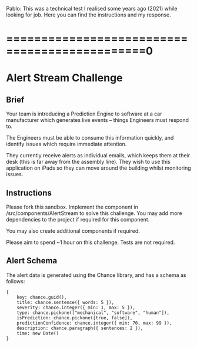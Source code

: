 Pablo: This was a technical test I realised some years ago (2021) while looking for job. Here you can find the instructions and my response.

# ==============================================0
# Alert Stream Challenge

## Brief

Your team is introducing a Prediction Engine to software at a car manufacturer which generates live events – things Engineers must respond to.

The Engineers must be able to consume this information quickly, and identify issues which require immediate attention.

They currently receive alerts as individual emails, which keeps them at their desk (this is far away from the assembly line). They wish to use this application on iPads so they can move around the building whilst monitoring issues.

## Instructions

Please fork this sandbox. Implement the component in /src/components/AlertStream to solve this challenge. You may add more dependencies to the project if required for this component.

You may also create additional components if required.

Please aim to spend ~1 hour on this challenge. Tests are not required.

## Alert Schema

The alert data is generated using the Chance library, and has a schema as follows:

```
{
    key: chance.guid(),
    title: chance.sentence({ words: 5 }),
    severity: chance.integer({ min: 1, max: 5 }),
    type: chance.pickone(["mechanical", "software", "human"]),
    isPrediction: chance.pickone([true, false]),
    predictionConfidence: chance.integer({ min: 70, max: 99 }),
    description: chance.paragraph({ sentences: 2 }),
    time: new Date()
}
```
